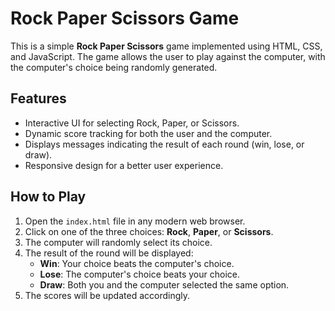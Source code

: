 # Rock Paper Scissors Game

This is a simple **Rock Paper Scissors** game implemented using HTML, CSS, and JavaScript. The game allows the user to play against the computer, with the computer's choice being randomly generated.

## Features

- Interactive UI for selecting Rock, Paper, or Scissors.
- Dynamic score tracking for both the user and the computer.
- Displays messages indicating the result of each round (win, lose, or draw).
- Responsive design for a better user experience.

## How to Play

1. Open the `index.html` file in any modern web browser.
2. Click on one of the three choices: **Rock**, **Paper**, or **Scissors**.
3. The computer will randomly select its choice.
4. The result of the round will be displayed:
   - **Win**: Your choice beats the computer's choice.
   - **Lose**: The computer's choice beats your choice.
   - **Draw**: Both you and the computer selected the same option.
5. The scores will be updated accordingly.


